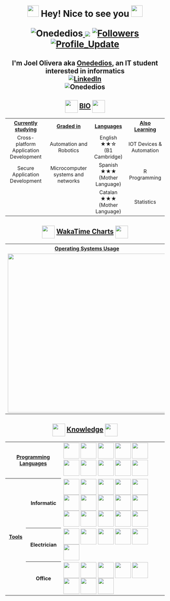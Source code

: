 <h1 align="center"> 
<img src="https://emojis.slackmojis.com/emojis/images/1531849430/4246/blob-sunglasses.gif?1531849430" width="36"/>
Hey! Nice to see you 
<img src="https://emojis.slackmojis.com/emojis/images/1531849430/4246/blob-sunglasses.gif?1531849430" width="36"/>

<img src="https://komarev.com/ghpvc/?username=Onededios" alt="Onededios"/><a href="https://github.com/Onededios/Onededios/pulse" alt="Activity">
<img src="https://img.shields.io/github/commit-activity/m/Onededios/Onededios"/></a>
<a href="https://github.com/Onededios?tab=followers"><img alt="Followers" src="https://img.shields.io/github/followers/Onededios?color=4C1&logo=github"></a>
<a href="https://github.com/Onededios/Onededios" target="_blank"><img alt="Profile_Update" src="https://img.shields.io/github/last-commit/Onededios/Onededios?label=Profile%20update&style=fflat-square"></a>
</h1>

<h2 align="center">
I'm Joel Olivera aka <a href="https://github.com/Onededios" target="_blank">Onededios</a>, an IT student interested in informatics
<br/>
<a href="https://www.linkedin.com/in/joel-olivera-organvidez/" target="_blank"><img alt="LinkedIn" src="https://img.shields.io/badge/-Joel Olivera-0077B5?style=flat-square&logo=Linkedin&logoColor=white"></a>
<br/>
<img src="https://github-readme-stats.vercel.app/api?username=Onededios&show_icons=true&theme=yeblu" alt="Onededios"/>
</h2>

<h2 align="center">
<img src="https://img.icons8.com/nolan/64/1A6DFF/C822FF/book.png" width="40" style="vertical-align:middle">
    <span><ins>BIO</ins></span>
<img src="https://img.icons8.com/nolan/64/1A6DFF/C822FF/book.png" width="40" style="vertical-align:middle">
</h2>

<table>
    <tr>
        <th align="center"><ins>Currently studying</ins></th>
        <th align="center"><ins>Graded in</ins></th>
        <th align="center"><ins>Languages</ins></th>
        <th align="center"><ins>Also Learning</ins></th>    
    </tr>
    <tr>
        <tr>
            <td align="center">Cross-platform Application Development</td>
            <td align="center">Automation and Robotics</td>
            <td align="center">English ★★☆ <br/> (B1 Cambridge)</td>
            <td align="center">IOT Devices & Automation</td>
        </tr>
        <tr>
            <td align="center">Secure Application Development</td>
            <td align="center">Microcomputer systems and networks</td>
            <td align="center">Spanish ★★★ <br/> (Mother Language)</td>
            <td align="center">R Programming</td>
        </tr>
        <tr>
            <td align="center"></td>
            <td align="center"></td>
            <td align="center">Catalan ★★★ <br/> (Mother Language)</td>
            <td align="center">Statistics</td>
        </tr>
    </tr>
</table>

<h2 align="center">
<img src="https://img.icons8.com/nolan/64/1A6DFF/C822FF/statistics.png" width="40" style="vertical-align:middle">
    <span><ins>WakaTime Charts</ins></span>
<img src="https://img.icons8.com/nolan/64/1A6DFF/C822FF/statistics.png" width="40" style="vertical-align:middle">
</h2>

<table>
    <tr>
        <th align="center"><ins>Operating Systems Usage</ins></th>
        <th align="center"><ins>Programming Languages Usage</ins></th>
    </tr>
    <tr>
        <td>
            <img src="https://wakatime.com/share/@Onededios/af3e6290-b6d5-41ec-ac7b-26badca936c3.svg" width="500">
        </td>
        <td>
            <img src="https://wakatime.com/share/@Onededios/a18436d3-9347-4309-a342-3e5f3fef689c.svg" width="500">
        </td>
    </tr>
</table>

<h2 align="center">
<img src="https://img.icons8.com/nolan/64/1A6DFF/C822FF/saving-book.png" width="40" style="vertical-align:middle">
    <span><ins>Knowledge</ins></span>
<img src="https://img.icons8.com/nolan/64/1A6DFF/C822FF/saving-book.png" width="40" style="vertical-align:middle">
</h2>

<table>
    <tr>
        <th align="center" colspan="2"><ins>Programming Languages</ins></th>
        <td>
<img src="https://img.icons8.com/nolan/64/python.png" width="50">
            <img src="https://img.icons8.com/nolan/64/javascript.png" width="50">
<img src="https://img.icons8.com/nolan/64/java-coffee-cup-logo.png" width="50">
<img src="https://img.icons8.com/color/48/null/c-sharp-logo-2.png" width="50">
<img src="https://img.icons8.com/nolan/64/console.png" width="50">
<img src="https://img.icons8.com/nolan/64/1A6DFF/C822FF/xml.png" width="50">
<img src="https://imgs.search.brave.com/1qP014C-OOh5TsasdNl24XAAsGMA1q3UgA2bNtNwIUU/rs:fit:1200:1200:1/g:ce/aHR0cHM6Ly9jZG4u/ZnJlZWJpZXN1cHBs/eS5jb20vbG9nb3Mv/bGFyZ2UvMngvanNv/bi1sb2dvLXBuZy10/cmFuc3BhcmVudC5w/bmc" width="50">
<img src="https://img.icons8.com/nolan/64/1A6DFF/C822FF/markdown.png" width="50">
<img src="https://img.icons8.com/nolan/64/1A6DFF/C822FF/php.png" width="50">
<img src="https://imgs.search.brave.com/A5bpgzXvQD-GQTQHt85HwC9SOYkh-Vi5H1zBLWjy0Ew/rs:fit:512:512:1/g:ce/aHR0cHM6Ly9jZG4u/aWNvbi1pY29ucy5j/b20vaWNvbnMyLzIx/MDcvUE5HLzUxMi9m/aWxlX3R5cGVfbGln/aHRfeWFtbF9pY29u/XzEzMDQyMS5wbmc" width="50">
        </td>
    </tr>
    <tr>
        <th align="center" rowspan="3"><ins>Tools</ins></th>
        <th>Informatic</th>
        <td>
            <img style="vertical-align:middle" src="https://img.icons8.com/nolan/64/gitlab.png" width="50">
            <img style="vertical-align:middle" src="https://img.icons8.com/nolan/64/visual-studio-code-2019.png" width="50">
            <img style="vertical-align:middle" src="https://img.icons8.com/nolan/64/unity.png" width="50">
            <img style="vertical-align:middle" src="https://img.icons8.com/nolan/64/git.png" width="50">
            <img style="vertical-align:middle"src="https://img.icons8.com/color/48/null/intellij-idea.png" width="50">
            <img style="vertical-align:middle" src="https://imgs.search.brave.com/JeSeJawC8YF9VmB6q3ES9l3UIJ374lj8-wAaNEDZpBs/rs:fit:512:512:1/g:ce/aHR0cHM6Ly9jZG4u/aWNvbi1pY29ucy5j/b20vaWNvbnMyLzE1/MDgvUE5HLzUxMi9t/b2RlbGlvXzEwMzgx/MS5wbmc" width="50">
            <img style="vertical-align:middle" src="https://imgs.search.brave.com/ePxobQIpxQRORw5pl-WlRtTJqjUrre6LFUCpBIGk4WU/rs:fit:512:512:1/g:ce/aHR0cDovL2ljb25z/Lmljb25hcmNoaXZl/LmNvbS9pY29ucy9h/bGVjaXZlL2ZsYXR3/b2tlbi81MTIvQXBw/cy1EaWEtaWNvbi5w/bmc" width="50">
            <img style="vertical-align:middle" src="https://imgs.search.brave.com/FF_OhyeOcFyDutioSlqItPaxLICYHOiPTZyEwJ3HhNM/rs:fit:512:512:1/g:ce/aHR0cHM6Ly93d3cu/c2Vla2ljb24uY29t/L2ZyZWUtaWNvbi1k/b3dubG9hZC90YWln/YS1pY29uXzEucG5n" width="50">
            <img style="vertical-align:middle" src="https://imgs.search.brave.com/ZwTXB3USvUh2GFoM5mJwwgbIhSDuZAuKXEJilgClBcE/rs:fit:320:234:1/g:ce/aHR0cHM6Ly8xLmJw/LmJsb2dzcG90LmNv/bS8tN1dSYXh0WjBK/RDgvWUJ2c3ZuY0Rf/cEkvQUFBQUFBQUFB/TTAvMmdXa1hSaHot/b28tZXB4M1pEUlE1/ZG8yZTNKb3djck93/Q0xjQkdBc1lIUS93/MzIwLWgyMzQvSUNf/MTcwNjIxLTAzNDUz/Ny5wbmc" width="50">
            <img style="vertical-align:middle" src="https://img.icons8.com/nolan/64/github.png" width="50">
            <img style="vertical-align:middle" src="https://img.icons8.com/nolan/64/wordpress.png" width="50">
            <img style="vertical-align:middle" src="https://imgs.search.brave.com/7dmnR0uIAa9QOA4tCq8DRCAwogU4zHITP5RJrrb69OE/rs:fit:512:512:1/g:ce/aHR0cHM6Ly9jZG4y/Lmljb25maW5kZXIu/Y29tL2RhdGEvaWNv/bnMvcGFjazEtYmFj/by1mbHVycnktaWNv/bnMtc3R5bGUvNTEy/L1hBTVBQLnBuZw" width="50">
            <img style="vertical-align:middle" src="https://img.icons8.com/nolan/64/1A6DFF/C822FF/docker.png" width="50">
            <img style="vertical-align:middle" src="https://img.icons8.com/nolan/64/1A6DFF/C822FF/arduino.png" width="50">
            <img style="vertical-align:middle" src="https://img.icons8.com/nolan/64/1A6DFF/C822FF/virtualbox.png" width="50">
        </td>
    </tr>
    <tr>
        <th>Electrician</th>
        <td>
            <img style="vertical-align:middle" src="https://img.icons8.com/nolan/64/autocad.png" width="50">
            <img style="vertical-align:middle" src="https://imgs.search.brave.com/rJicaIFUwiXXMNB1KJCqFwWnx8cW4VN7W1Xhf_XDzto/rs:fit:256:256:1/g:ce/aHR0cHM6Ly9pMS53/cC5jb20vZG93bmxv/YWRseWlyLmNvbS93/cC1jb250ZW50L3Vw/bG9hZHMvMjAyMS8w/My9USUEtUG9ydGFs/LTE2LnBuZz9maXQ9/MjU2JTJDMjU2JnNz/bD0x" width="50">
            <img style="vertical-align:middle" src="https://imgs.search.brave.com/mtUSVSy76Hgn8mwaNPLglFHIEH0j_suAdLSauyBRruY/rs:fit:1200:1200:1/g:ce/aHR0cHM6Ly93d3cu/YXN0dXJlc2VsZWMu/Y29tL3VkZWNvbnRy/b2xfZGF0b3MvRmls/ZU1hbmFnZXIvRXBs/YW4tbG9nby5zdmcu/cG5n" width="50">
            <img style="vertical-align:middle" src="https://imgs.search.brave.com/kWXoJ9baVDEHWsku1W5bAvVralxetsJa0GjKDYfcRXc/rs:fit:605:601:1/g:ce/aHR0cHM6Ly9tYXRl/cmlhbC5hZGxpbmt0/ZWNoLmNvbS9lbi9V/cGxvYWQvRGF0YV9B/Y3F1aXNpdGlvbl9E/QVFfU29mdHdhcmVf/VXRpbGl0eTE5MDcw/OTAxMDUzMzkxMTQz/L2xhYnZpZXctaWNv/bi5wbmc" width="50">
            <img style="vertical-align:middle" src="https://imgs.search.brave.com/JlKQJnNOulMGKXNWZZPZu5UDd7ZaQpeJtP2-0oKvmGQ/rs:fit:384:384:1/g:ce/aHR0cDovL2JlbmF6/aXphLWluZ2VuaWVy/aWUuY29tL3dwLWNv/bnRlbnQvdXBsb2Fk/cy8yMDE5LzExL0RJ/QUx1eC1ldm8tbG9n/by1BcHAtQ29weXJp/Z2h0LURJQUwucG5n" width="50">
            <img style="vertical-align:middle" src="https://img.icons8.com/nolan/64/1A6DFF/C822FF/autodesk-revit.png" width="50">
        </td>
    </tr>
    <tr>
        <th>Office</th>
        <td>
            <img style="vertical-align:middle" src="https://img.icons8.com/fluency/48/null/libre-office-draw.png" width="50">
            <img style="vertical-align:middle" src="https://img.icons8.com/fluency/48/null/libre-office-calc.png" width="50">
            <img style="vertical-align:middle" src="https://img.icons8.com/fluency/48/null/libre-office-base.png" width="50">
            <img style="vertical-align:middle" src="https://img.icons8.com/fluency/48/null/libre-office-impress.png" width="50">
            <img style="vertical-align:middle" src="https://img.icons8.com/fluency/48/null/libre-office-writer.png" width="50">
            <img style="vertical-align:middle" src="https://img.icons8.com/color/48/null/microsoft-office-2019.png" width="50">
            <img style="vertical-align:middle" src="https://img.icons8.com/nolan/64/google-drive.png" width="50">
            <img style="vertical-align:middle" src="https://img.icons8.com/nolan/64/gimp.png" width="50">
        </td>
    </tr>
</table>
